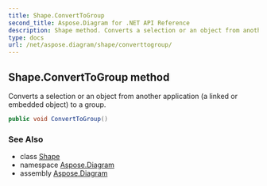 ```yaml
---
title: Shape.ConvertToGroup
second_title: Aspose.Diagram for .NET API Reference
description: Shape method. Converts a selection or an object from another application a linked or embedded object to a group
type: docs
url: /net/aspose.diagram/shape/converttogroup/
---
```

## Shape.ConvertToGroup method

Converts a selection or an object from another application (a linked or embedded object) to a group.

```csharp
public void ConvertToGroup()
```

### See Also

* class [Shape](../)
* namespace [Aspose.Diagram](../../shape/)
* assembly [Aspose.Diagram](../../../)


